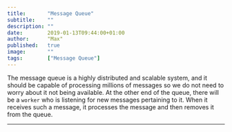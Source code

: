 ```yaml
---
title:       "Message Queue"
subtitle:    ""
description: ""
date:        2019-01-13T09:44:00+01:00
author:      "Max"
published:   true
image:       ""
tags:        ["Message Queue"]
---
```


The message queue is a highly distributed and scalable system, and it should be capable of processing millions of messages so we do not need to worry about it not being available. At the other end of the queue, there will be a `worker` who is listening for new messages pertaining to it. When it receives such a message, it processes the message and then removes it from the queue.

---